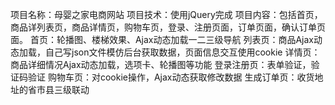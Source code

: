 项目名称：母婴之家电商网站
项目技术：使用jQuery完成
项目内容：包括首页，商品详列表页，商品详情页，购物车页，登录、注册页面，订单页面，确认订单页面。
首页：轮播图、楼梯效果、Ajax动态加载一二三级导航
列表页：商品Ajax动态加载，自己写json文件模仿后台获取数据，页面信息交互使用cookie
详情页：商品详细情况Ajax动态加载，选项卡、轮播图等功能
登录注册页：表单验证，验证码验证
购物车页：对cookie操作，Ajax动态获取修改数据
生成订单页：收货地址的省市县三级联动

